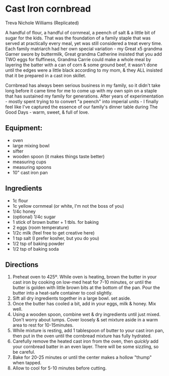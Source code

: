 # Cast Iron cornbread

Treva Nichole Williams (Replicated)

A handful of flour, a handful of cornmeal, a peench of salt & a little bit of sugar for the kids. That was the foundation of a family staple that was served at practically every meal, yet was still considered a treat every time. Each family matriarch had her own special variation - my Great x5 grandma Garner swore by buttermilk, Great grandma Catherine insisted that you add TWO eggs for fluffiness, Grandma Carrie could make a whole meal by layering the batter with a can of corn & some ground beef, it wasn't done until the edges were a little black according to my mom, & they ALL insisted that it be prepared in a cast iron skillet. 

Cornbread has always been serious business in my family, so it didn't take long before it came time for me to come up with my own spin on a staple that has sustained my family for generations. After years of experimentation - mostly spent trying to to convert "a peench" into imperial units - I finally feel like I've captured the essence of our family's dinner table during The Good Days - warm, sweet, & full of love. 

## Equipment:

- oven
- large mixing bowl
- sifter
- wooden spoon (it makes things taste better)
- measuring cups
- measuring spoons
- 10" cast iron pan

## Ingredients

- 1c flour
- 1c yellow cornmeal (or white, I'm not the boss of you)
- 1/4c honey
- (optional) 1/4c sugar
- 1 stick of brown butter + 1 tbls. for baking
- 2 eggs (room temperature)
- 1/2c milk (feel free to get creative here)
- 1 tsp salt (I prefer kosher, but you do you)
- 1/2 tsp of baking powder
- 1/2 tsp of baking soda

## Directions

1. Preheat oven to 425º. While oven is heating, brown the butter in your cast iron by cooking on low-med heat for 7-10 minutes, or until the butter is golden with little brown bits at the bottom of the pan. Pour the butter into a heat-safe container to cool slightly.
2. Sift all dry ingredients together in a large bowl. set aside.
3. Once the butter has cooled a bit, add in your eggs, milk & honey. Mix well.
4. Using a wooden spoon, combine wet & dry ingredients until just mixed. Don't worry about lumps. Cover loosely & set mixture aside in a warm area to rest for 10-15minutes.
5. While mixture is resting, add 1 tablespoon of butter to your cast iron pan, then put in the oven until the cornbread mixture has fully hydrated.
6. Carefully remove the heated cast iron from the oven, then *quickly* add your cornbread batter in an even layer. There will be some sizzling, so be careful.
7. Bake for 20-25 minutes or until the center makes a hollow "thump" when tapped.
8. Allow to cool for 5-10 minutes before cutting. 